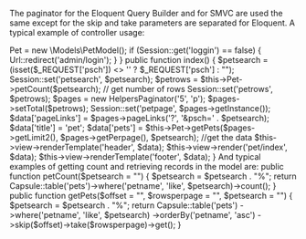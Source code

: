The paginator for the Eloquent Query Builder and for SMVC are used the same
except for the skip and take parameters are separated for Eloquent. 
A typical example of controller usage:

<?php

namespace Controllers;

use Core\View;
use \Helpers\Url;
use \Helpers\Session;
use Helpers\Csrf;
use \Helpers\Paginator as HelpersPaginator;

class Pet extends \Core\Controller {

    private $Pet;

    public function __construct() {
        parent::__construct();
        $this->Pet = new \Models\PetModel();
        if (Session::get('loggin') == false) {
            Url::redirect('admin/login');
        }
    }

    public function index() {
        $petsearch = (isset($_REQUEST['psch']) <> '' ? $_REQUEST['psch'] : "");
        Session::set('petsearch', $petsearch);
        $petrows = $this->Pet->petCount($petsearch); // get number of rows
        Session::set('petrows', $petrows);
        $pages = new HelpersPaginator('5', 'p');
        $pages->setTotal($petrows);
        Session::set('petpage', $pages->getInstance());
        $data['pageLinks'] = $pages->pageLinks('?', '&psch=' . $petsearch);
        $data['title'] = 'pet';
        $data['pets'] = $this->Pet->getPets($pages->getLimit2(), $pages->getPerpage(), $petsearch); //get the data
        $this->view->renderTemplate('header', $data);
        $this->view->render('pet/index', $data);
        $this->view->renderTemplate('footer', $data);
    }

    And typical examples of getting count and retrieving records
    in the model are:

    public function petCount($petsearch = "") {
        $petsearch = $petsearch . "%";
        return Capsule::table('pets')->where('petname', 'like', $petsearch)->count();
    }

    
    public function getPets($offset = "", $rowsperpage = "", $petsearch = "") {
        $petsearch = $petsearch . "%";
        return Capsule::table('pets')
                        ->where('petname', 'like', $petsearch)
                        ->orderBy('petname', 'asc')
                        ->skip($offset)->take($rowsperpage)->get();
    }
    